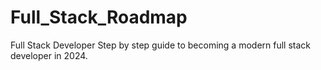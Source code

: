 # Full_Stack_Roadmap
Full Stack Developer Step by step guide to becoming a modern full stack developer in 2024.
